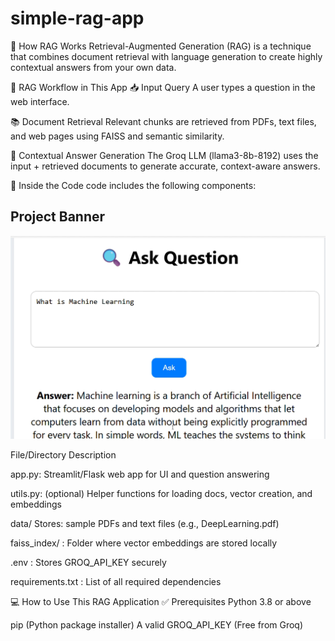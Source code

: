 ﻿# simple-rag-app

🧠 How RAG Works
Retrieval-Augmented Generation (RAG) is a technique that combines document retrieval with language generation to create highly contextual answers from your own data.

🔄 RAG Workflow in This App
📥 Input Query
A user types a question in the web interface.

📚 Document Retrieval
Relevant chunks are retrieved from PDFs, text files, and web pages using FAISS and semantic similarity.

🧠 Contextual Answer Generation
The Groq LLM (llama3-8b-8192) uses the input + retrieved documents to generate accurate, context-aware answers.

🧩 Inside the Code
code includes the following components:

## Project Banner

![Project Banner](banner.png)


File/Directory	Description

app.py:	Streamlit/Flask web app for UI and question answering

utils.py: (optional)	Helper functions for loading docs, vector creation, and embeddings

data/	Stores:  sample PDFs and text files (e.g., DeepLearning.pdf)

faiss_index/	: Folder where vector embeddings are stored locally

.env :	Stores GROQ_API_KEY securely

requirements.txt :	List of all required dependencies

💻 How to Use This RAG Application
✅ Prerequisites
Python 3.8 or above

pip (Python package installer)
A valid GROQ_API_KEY (Free from Groq)




